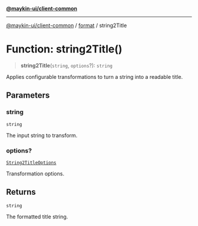[**@maykin-ui/client-common**](../../README.md)

***

[@maykin-ui/client-common](../../README.md) / [format](../README.md) / string2Title

# Function: string2Title()

> **string2Title**(`string`, `options`?): `string`

Applies configurable transformations to turn a string into a readable title.

## Parameters

### string

`string`

The input string to transform.

### options?

[`String2TitleOptions`](../type-aliases/String2TitleOptions.md)

Transformation options.

## Returns

`string`

The formatted title string.

